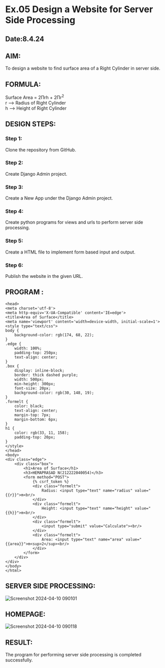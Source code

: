 # Ex.05 Design a Website for Server Side Processing
## Date:8.4.24

## AIM:
To design a website to find surface area of a Right Cylinder in server side.

## FORMULA:
Surface Area = 2Πrh + 2Πr<sup>2</sup>
<br>r --> Radius of Right Cylinder
<br>h --> Height of Right Cylinder

## DESIGN STEPS:

### Step 1:
Clone the repository from GitHub.

### Step 2:
Create Django Admin project.

### Step 3:
Create a New App under the Django Admin project.

### Step 4:
Create python programs for views and urls to perform server side processing.

### Step 5:
Create a HTML file to implement form based input and output.

### Step 6:
Publish the website in the given URL.

## PROGRAM :
```<html>
<head>
<meta charset='utf-8'>
<meta http-equiv='X-UA-Compatible' content='IE=edge'>
<title>Area of Surface</title>
<meta name='viewport' content='width=device-width, initial-scale=1'>
<style type="text/css">
body {
    background-color: rgb(174, 68, 22);
}
.edge {
    width: 100%;
    padding-top: 250px;
    text-align: center;
}
.box {
    display: inline-block;
    border: thick dashed purple;
    width: 500px;
    min-height: 300px;
    font-size: 20px;
    background-color: rgb(30, 148, 19);
}
.formelt {
    color: black;
    text-align: center;
    margin-top: 7px;
    margin-bottom: 6px;
}
h1 {
    color: rgb(33, 11, 158);
    padding-top: 20px;
}
</style>
</head>
<body>
<div class="edge">
    <div class="box">
        <h1>Area of Surface</h1>
        <h3>HEMAPRASAD N(212222040054)</h3>
        <form method="POST">
            {% csrf_token %}
            <div class="formelt">
                Radius: <input type="text" name="radius" value="{{r}}">m<br/>
            </div>
            <div class="formelt">
                Height: <input type="text" name="height" value="{{h}}">m<br/>
            </div>
            <div class="formelt">
                <input type="submit" value="Calculate"><br/>
            </div>
            <div class="formelt">
                Area: <input type="text" name="area" value="{{area}}">m<sup>2</sup><br/>
            </div>
        </form>
    </div>
</div>
</body>
</html>
```

## SERVER SIDE PROCESSING:
![Screenshot 2024-04-10 090101](https://github.com/Hemaprasad-N/MathServer/assets/135933397/e4694ba6-919a-4ce4-879c-2ba897ebf46b)



## HOMEPAGE:
![Screenshot 2024-04-10 090118](https://github.com/Hemaprasad-N/MathServer/assets/135933397/40ba3051-fe75-4d32-965d-34e065c62d92)



## RESULT:
The program for performing server side processing is completed successfully.
